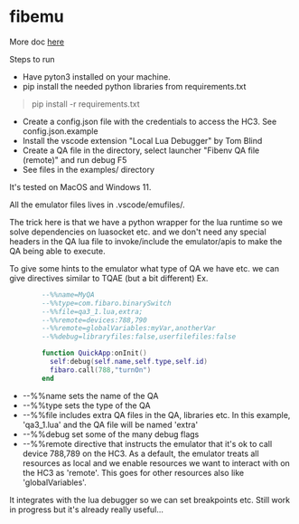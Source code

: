# fibemu

More doc [here](https://forum.fibaro.com/topic/66394-visual-studio-code-vscode-for-quickapp-development/)

Steps to run

* Have pyton3 installed on your machine.
* pip install the needed python libraries from requirements.txt
 >pip install -r requirements.txt
* Create a config.json file with the credentials to access the HC3.
 See  config.json.example
* Install the vscode extension "Local Lua Debugger" by Tom Blind
* Create a QA file in the directory, select launcher "Fibenv QA file (remote)" and run debug F5
* See files in the examples/ directory

It's tested on MacOS and Windows 11.

All the emulator files lives in .vscode/emufiles/.

The trick here is that we have a python wrapper for the lua runtime so we solve dependencies on luasocket etc. and we don't need any special headers in the QA lua file to invoke/include the emulator/apis to make the QA being able to execute.

To give some hints to the emulator what type of QA we have etc. we can give directives similar to TQAE (but a bit different)
Ex.

```Lua
        --%%name=MyQA
        --%%type=com.fibaro.binarySwitch
        --%%file=qa3_1.lua,extra;
        --%%remote=devices:788,790
        --%%remote=globalVariables:myVar,anotherVar
        --%%debug=libraryfiles:false,userfilefiles:false

        function QuickApp:onInit()
          self:debug(self.name,self.type,self.id)
          fibaro.call(788,"turnOn")
        end
```

* --%%name sets the name of the QA
* --%%type sets the type of the QA
* --%%file includes extra QA files in the QA, libraries etc. In this example, 'qa3_1.lua' and the QA file will be named 'extra'
* --%%debug set some of the many debug flags
* --%%remote directive that instructs the emulator that it's ok to call device 788,789 on the HC3. As a default, the emulator treats all resources as local and we enable resources we want to interact with on the HC3 as 'remote'. This goes for other resources also like 'globalVariables'.

It integrates with the lua debugger so we can set breakpoints etc. 
Still work in progress but it's already really useful...
